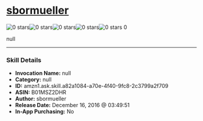 # [sbormueller](http://alexa.amazon.com/#skills/amzn1.ask.skill.a82a1084-a70e-4f40-9fc8-2c3799a2f709)
![0 stars](../../images/ic_star_border_black_18dp_1x.png)![0 stars](../../images/ic_star_border_black_18dp_1x.png)![0 stars](../../images/ic_star_border_black_18dp_1x.png)![0 stars](../../images/ic_star_border_black_18dp_1x.png)![0 stars](../../images/ic_star_border_black_18dp_1x.png) 0

null

***

### Skill Details

* **Invocation Name:** null
* **Category:** null
* **ID:** amzn1.ask.skill.a82a1084-a70e-4f40-9fc8-2c3799a2f709
* **ASIN:** B01MSZ2DHR
* **Author:** sbormueller
* **Release Date:** December 16, 2016 @ 03:49:51
* **In-App Purchasing:** No
